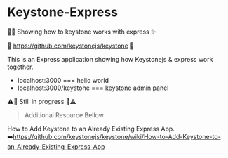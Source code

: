 # Keystone-Express
:rocket::sparkles: Showing how to keystone works with express :sparkles:

:key: https://github.com/keystonejs/keystone :key:



This is an Express application showing how Keystonejs & express work together.

- localhost:3000 === hello world
- localhost:3000/keystone ===  keystone admin panel



:warning::construction:
Still in progress  :construction::warning:


>Additional Resource Bellow


How to Add Keystone to an Already Existing Express App.
:arrow_right:https://github.com/keystonejs/keystone/wiki/How-to-Add-Keystone-to-an-Already-Existing-Express-App
